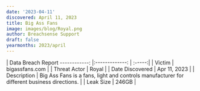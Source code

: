 ```yaml
---
date: '2023-04-11'
discovered: April 11, 2023
title: Big Ass Fans
image: images/blog/Royal.png
author: Breachsense Support
draft: false
yearmonths: 2023/april
---
```



| Data Breach Report
------------:     |:-------------:    | :-----:|
| Victim      | bigassfans.com      | 
| Threat Actor      | Royal      | 
| Date Discovered      | Apr 11, 2023      | 
| Description      | Big Ass Fans is a fans, light and controls manufacturer for different business directions.      | 
| Leak Size      | 246GB      | 


